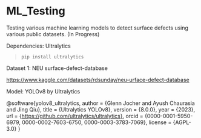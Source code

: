 # ML_Testing
Testing various machine learning models to detect surface defects using various public datasets.
(In Progress)

Dependencies:
Ultralytics

> `pip install ultralytics`

Dataset 1: NEU surface-defect-database

https://www.kaggle.com/datasets/rdsunday/neu-urface-defect-database


Model: YOLOv8 by Ultralytics

@software{yolov8_ultralytics,
  author = {Glenn Jocher and Ayush Chaurasia and Jing Qiu},
  title = {Ultralytics YOLOv8},
  version = {8.0.0},
  year = {2023},
  url = {https://github.com/ultralytics/ultralytics},
  orcid = {0000-0001-5950-6979, 0000-0002-7603-6750, 0000-0003-3783-7069},
  license = {AGPL-3.0}
}
